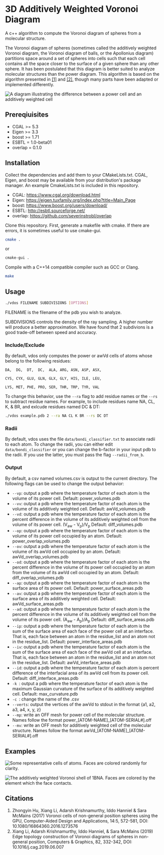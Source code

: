 # 3D Additively Weighted Voronoi Diagram
A c++ algorithm to compute the Voronoi diagram of spheres from a molecular structure.

The Voronoi diagram of spheres (sometimes called the additively weighted Voronoi diagram, the Voronoi diagram of balls, or the Apollonius diagram) partitions space around a set of spheres into cells such that each cell contains all the space closer to the surface of a given sphere than any other sphere. It has been postulated that this diagram is better suited to analyze molecular structures than the power diagram. This algorithm is based on the algorithm presented in [[1]](https://doi.org/10.1080/16864360.2016.1273576) and [[2]](https://doi.org/10.1016/j.cag.2019.06.007), though many parts have been adapted or implemented differently.

![A diagram illustrating the difference between a power cell and an additively weighted cell](/3D-Additively-Weighted-Voronoi-Diagram/images/power_vs_voronoi.svg?raw=true "Power cell vs additively weighted cell")


## Prereqiuisites

- CGAL >= 5.3
- Eigen >= 3.3
- boost >= 1.71
- ESBTL = 1.0-beta01
- overlap = 0.1.0

## Installation

Collect the dependencies and add them to your CMakeLists.txt. CGAL, Eigen, and boost may be available from your distribution's package manager. An example CmakeLists.txt is included in this repository.
- CGAL: https://www.cgal.org/download.html
- Eigen: https://eigen.tuxfamily.org/index.php?title=Main_Page
- boost: https://www.boost.org/users/download/
- ESBTL: http://esbtl.sourceforge.net/
- overlap: https://github.com/severinstrobl/overlap

Clone this repository. First, generate a makefile with cmake. If there are errors, it is sometimes useful to use cmake-gui.

```bash
cmake .
```
or
```bash
cmake-gui .
```


Compile with a C++14 compatible compiler such as GCC or Clang.

```bash
make
```

## Usage

```bash
./vdos FILENAME SUBDIVISIONS [OPTIONS]
```

FILENAME is the filename of the pdb you wish to analyze.

SUBDIVISIONS controls the density of the ray sampling. A higher number will produce a better approximation. We have found that 2 subdivions is a good trade-off between speed and accuracy.

### Include/Exclude

By default, vdos only computes the power or awVd cells of atoms whose belong to the following residues:

    DA,  DG,  DT,  DC,  ALA, ARG, ASN, ASP, ASX,
    
    CYS, CYX, GLU, GLN, GLX, GLY, HIS, ILE, LEU,
    
    LYS, MET, PHE, PRO, SER, THR, TRP, TYR, VAL
    
To change this behavior, use the ```--ra``` flag to add residue names or the ```--rs``` to subtract residue names. For example, to include residues name NA, CL, K, & BR, and exlcude residues named DC & DT:

```bash
./vdos example.pdb 2 --ra NA CL K BR --rs DC DT
```

### Radii

By default, vdos uses the file ```data/bondi_classifier.txt``` to associate radii to each atom. To change the radii, you can either edit ```data/bondi_classifier``` or you can change the b-factor in your input pdb to the radii. If you use the latter, you must pass the flag ```--radii_from_b```.

### Output

By default, a csv named volumes.csv is output to the current directory. The following flags can be used to change the output behavior:

- ```--vp```: output a pdb where the temperature factor of each atom is the volume of its power cell. Default: power_volumes.pdb
- ```--vv```: output a pdb where the temperature factor of each atom is the volume of its additively weighted cell. Default: awVd_volumes.pdb
- ```--vd```: output a pdb where the temperature factor of each atom is the percent difference in the volume of its additively weighted cell from the volume of its power cell. (V<sub>aw</sub> - V<sub>p</sub>)/V<sub>p</sub> Default: diff_volumes.pdb
- ```--op```: output a pdb where the temperature factor of each atom is the volume of its power cell occupied by an atom. Default: power_overlap_volumes.pdb
- ```--ov```: output a pdb where the temperature factor of each atom is the volume of its awVd cell occupied by an atom. Default: awVd_overlap_volumes.pdb
- ```--od```: output a pdb where the temperature factor of each atom is the percent difference in the volume of its power cell occupied by an atom from the volume of its awVd cell occupied by an atom. Default: diff_overlap_volumes.pdb
- ```--ap```: output a pdb where the temperature factor of each atom is the surface area of its power cell. Default: power_surface_areas.pdb
- ```--av```: output a pdb where the temperature factor of each atom is the surface area of its additively weighted cell. Default: awVd_surface_areas.pdb
- ```--ad```: output a pdb where the temperature factor of each atom is the percent difference in the volume of its additively weighted cell from the volume of its power cell. (A<sub>aw</sub> - A<sub>p</sub>)/A<sub>p</sub> Default: diff_surface_areas.pdb
- ```--ip```: output a pdb where the temperature factor of each atom is the sum of the surface area of each face of the power cell at an interface. That is, each face between an atom in the residue_list and an atom not in the residue_list. Default: power_interface_areas.pdb
- ```--iv```: output a pdb where the temperature factor of each atom is the sum of the surface area of each face of the awVd cell at an interface. That is, each face between an atom in the residue_list and an atom not in the residue_list. Default: awVd_interface_areas.pdb
- ```--id```: output a pdb where the temperature factor of each atom is percent difference of the interfacial area of its awVd cell from its power cell. Default: diff_interface_areas.pdb
- ```-k ```: output a pdb where the temperature factor of each atom is the maximum Gaussian curvature of the surface of its additively weighted cell. Default: max_curvature.pdb
- ```-c ```: change the name of the .csv
- ```--verts```: output the vertices of the awVd to stdout in the format {a1, a2, a3, a4, x, y, z}
- ```--mp```: write an OFF mesh for power cell of the molecular structure. Names follow the format power_[ATOM-NAME]_[ATOM-SERIAL#].off
- ```--mv```: write an OFF mesh for additively weighted cell of the molecular structure. Names follow the format awVd_[ATOM-NAME]_[ATOM-SERIAL#].off

## Examples

![Some representative cells of atoms. Faces are colored randomly for clarity.](/3D-Additively-Weighted-Voronoi-Diagram/images/cell_picutres.jpeg?raw=true "Representative additively weighted cells")

![The additively weighted Voronoi shell of 1BNA. Faces are colored by the element which the face contacts.](/3D-Additively-Weighted-Voronoi-Diagram/images/DNA_example.jpeg?raw=true "The additively weighted Voronoi shell of 1BNA")

## Citations

1.  Zhongyin Hu, Xiang Li, Adarsh Krishnamurthy, Iddo Hanniel & Sara McMains (2017) Voronoi cells of non-general position spheres using the GPU, Computer-Aided Design and Applications, 14:5, 572-581, DOI: 10.1080/16864360.2016.1273576 
2.  Xiang Li, Adarsh Krishnamurthy, Iddo Hanniel, & Sara McMains (2019) Edge topology construction of Voronoi diagrams of spheres in non-general position, Computers & Graphics, 82, 332-342, DOI: 10.1016/j.cag.2019.06.007
